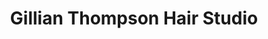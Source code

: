---
title: "Gillian Thompson Hair Studio"
url: /beverley/gillian-thompson-hair-studio/
shop: hairdresser
---